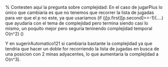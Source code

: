 ﻿% Contesten aquí la pregunta sobre complejidad: 
En el caso de jugarPlus lo único que cambiaria es que no tenemos que recorrer la lista de jugadas para ver que el p no este, ya que usariamos (if (j[p.first][p.second]==-1){....)
que ayudaría con el tema de complejidad pero termina siendo casi lo mismo, un poquito mejor pero seguria teninendo  complejidad temporal  O(n^2) ()

Y en sugerirAutomatico121 si cambiaria bastante la complejidad ya que tendria que hacer un doble for recorriendo la lista de jugadas en busca de una posicion con 2 minas adyacentes,
lo que aumentaria la complejidad a O(n^3).